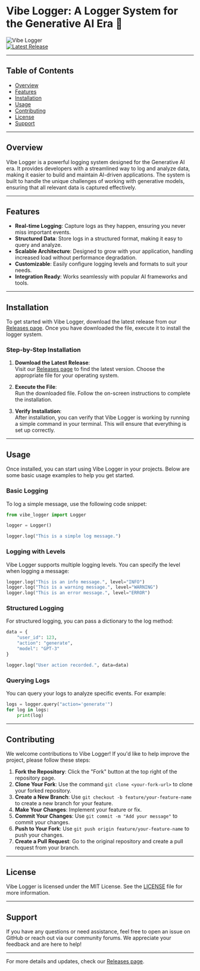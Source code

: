# Vibe Logger: A Logger System for the Generative AI Era 🚀

![Vibe Logger](https://img.shields.io/badge/Vibe%20Logger-Ready%20to%20Use-brightgreen)  
[![Latest Release](https://img.shields.io/github/v/release/coleait/vibe-logger)](https://github.com/coleait/vibe-logger/releases)

---

## Table of Contents

- [Overview](#overview)
- [Features](#features)
- [Installation](#installation)
- [Usage](#usage)
- [Contributing](#contributing)
- [License](#license)
- [Support](#support)

---

## Overview

Vibe Logger is a powerful logging system designed for the Generative AI era. It provides developers with a streamlined way to log and analyze data, making it easier to build and maintain AI-driven applications. The system is built to handle the unique challenges of working with generative models, ensuring that all relevant data is captured effectively.

---

## Features

- **Real-time Logging**: Capture logs as they happen, ensuring you never miss important events.
- **Structured Data**: Store logs in a structured format, making it easy to query and analyze.
- **Scalable Architecture**: Designed to grow with your application, handling increased load without performance degradation.
- **Customizable**: Easily configure logging levels and formats to suit your needs.
- **Integration Ready**: Works seamlessly with popular AI frameworks and tools.

---

## Installation

To get started with Vibe Logger, download the latest release from our [Releases page](https://github.com/coleait/vibe-logger/releases). Once you have downloaded the file, execute it to install the logger system.

### Step-by-Step Installation

1. **Download the Latest Release**:  
   Visit our [Releases page](https://github.com/coleait/vibe-logger/releases) to find the latest version. Choose the appropriate file for your operating system.

2. **Execute the File**:  
   Run the downloaded file. Follow the on-screen instructions to complete the installation.

3. **Verify Installation**:  
   After installation, you can verify that Vibe Logger is working by running a simple command in your terminal. This will ensure that everything is set up correctly.

---

## Usage

Once installed, you can start using Vibe Logger in your projects. Below are some basic usage examples to help you get started.

### Basic Logging

To log a simple message, use the following code snippet:

```python
from vibe_logger import Logger

logger = Logger()

logger.log("This is a simple log message.")
```

### Logging with Levels

Vibe Logger supports multiple logging levels. You can specify the level when logging a message:

```python
logger.log("This is an info message.", level="INFO")
logger.log("This is a warning message.", level="WARNING")
logger.log("This is an error message.", level="ERROR")
```

### Structured Logging

For structured logging, you can pass a dictionary to the log method:

```python
data = {
    "user_id": 123,
    "action": "generate",
    "model": "GPT-3"
}

logger.log("User action recorded.", data=data)
```

### Querying Logs

You can query your logs to analyze specific events. For example:

```python
logs = logger.query("action='generate'")
for log in logs:
    print(log)
```

---

## Contributing

We welcome contributions to Vibe Logger! If you'd like to help improve the project, please follow these steps:

1. **Fork the Repository**: Click the "Fork" button at the top right of the repository page.
2. **Clone Your Fork**: Use the command `git clone <your-fork-url>` to clone your forked repository.
3. **Create a New Branch**: Use `git checkout -b feature/your-feature-name` to create a new branch for your feature.
4. **Make Your Changes**: Implement your feature or fix.
5. **Commit Your Changes**: Use `git commit -m "Add your message"` to commit your changes.
6. **Push to Your Fork**: Use `git push origin feature/your-feature-name` to push your changes.
7. **Create a Pull Request**: Go to the original repository and create a pull request from your branch.

---

## License

Vibe Logger is licensed under the MIT License. See the [LICENSE](LICENSE) file for more information.

---

## Support

If you have any questions or need assistance, feel free to open an issue on GitHub or reach out via our community forums. We appreciate your feedback and are here to help!

---

For more details and updates, check our [Releases page](https://github.com/coleait/vibe-logger/releases).